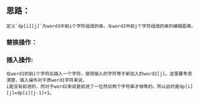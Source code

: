 
## 思路：</br>
    定义`dp[i][j]`为word1中前i个字符组成的串，与word2中前j个字符组成的串的编辑距离。

### 替换操作：</br>
    
### 插入操作:</br>
    在word1的前i个字符后插入一个字符，使得插入的字符等于新加入的word2[j]。这里要考虑清楚，插入操作对于原word1字符来说，
    i是没有前进的，而对于word2来说是前进了一位然后两个字符串才相等的。所以此时是dp[i][j]=dp[i][j-1]+1。
